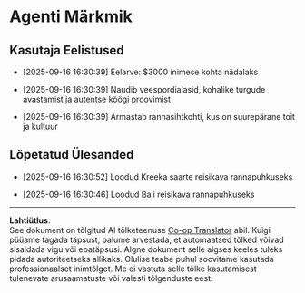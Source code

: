 <!--
CO_OP_TRANSLATOR_METADATA:
{
  "original_hash": "9e2a4a04b4686b008a7e06f916884e58",
  "translation_date": "2025-10-11T11:23:31+00:00",
  "source_file": "12-context-engineering/code_samples/vacation_agent_scratchpad.md",
  "language_code": "et"
}
-->
# Agenti Märkmik

## Kasutaja Eelistused

- [2025-09-16 16:30:39] Eelarve: $3000 inimese kohta nädalaks

- [2025-09-16 16:30:39] Naudib veespordialasid, kohalike turgude avastamist ja autentse köögi proovimist

- [2025-09-16 16:30:39] Armastab rannasihtkohti, kus on suurepärane toit ja kultuur

## Lõpetatud Ülesanded

- [2025-09-16 16:30:52] Loodud Kreeka saarte reisikava rannapuhkuseks

- [2025-09-16 16:30:46] Loodud Bali reisikava rannapuhkuseks

---

**Lahtiütlus**:  
See dokument on tõlgitud AI tõlketeenuse [Co-op Translator](https://github.com/Azure/co-op-translator) abil. Kuigi püüame tagada täpsust, palume arvestada, et automaatsed tõlked võivad sisaldada vigu või ebatäpsusi. Algne dokument selle algses keeles tuleks pidada autoriteetseks allikaks. Olulise teabe puhul soovitame kasutada professionaalset inimtõlget. Me ei vastuta selle tõlke kasutamisest tulenevate arusaamatuste või valesti tõlgenduste eest.